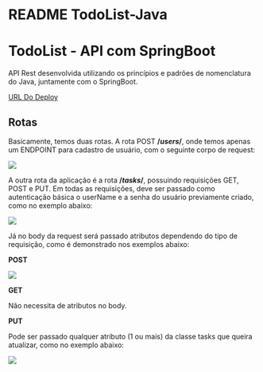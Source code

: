 # README TodoList-Java

# TodoList - API com SpringBoot

  

API Rest desenvolvida utilizando os princípios e padrões de nomenclatura do Java, juntamente com o SpringBoot.

[URL Do Deploy](https://todolist-5h1j.onrender.com)

  

## Rotas

  

Basicamente, temos duas rotas. A rota POST **/_users_/**, onde temos apenas um ENDPOINT para cadastro de usuário, com o seguinte corpo de request:

  

![](https://t9011727272.p.clickup-attachments.com/t9011727272/96c523a0-422b-45e7-9cb2-4e1d38b250c1/image.png)

  

A outra rota da aplicação é a rota **/_tasks_/**, possuindo requisições GET, POST e PUT. Em todas as requisições, deve ser passado como autenticação básica o userName e a senha do usuário previamente criado, como no exemplo abaixo:

  

![](https://t9011727272.p.clickup-attachments.com/t9011727272/0019e375-401a-46d5-8f44-c65946618c0b/image.png)

  

Já no body da request será passado atributos dependendo do tipo de requisição, como é demonstrado nos exemplos abaixo:

  

**POST**

![](https://t9011727272.p.clickup-attachments.com/t9011727272/1c5e985b-92f9-430a-b71d-f06e4d81a66f/image.png)

  

**GET**

  

Não necessita de atributos no body.

  

**PUT**

  

Pode ser passado qualquer atributo (1 ou mais) da classe tasks que queira atualizar, como no exemplo abaixo:

![](https://t9011727272.p.clickup-attachments.com/t9011727272/f580ce72-02fe-4c49-9ed2-be5c3053b8c3/image.png)

